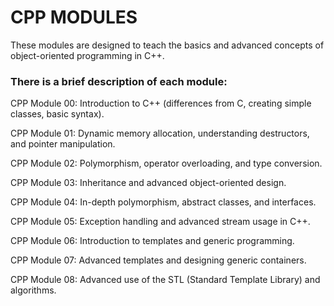 # CPP MODULES

These modules are designed to teach the basics and advanced concepts of object-oriented programming in C++.

### There is a brief description of each module:

CPP Module 00: Introduction to C++ (differences from C, creating simple classes, basic syntax).

CPP Module 01: Dynamic memory allocation, understanding destructors, and pointer manipulation.

CPP Module 02: Polymorphism, operator overloading, and type conversion.

CPP Module 03: Inheritance and advanced object-oriented design.

CPP Module 04: In-depth polymorphism, abstract classes, and interfaces.

CPP Module 05: Exception handling and advanced stream usage in C++.

CPP Module 06: Introduction to templates and generic programming.

CPP Module 07: Advanced templates and designing generic containers.

CPP Module 08: Advanced use of the STL (Standard Template Library) and algorithms.

